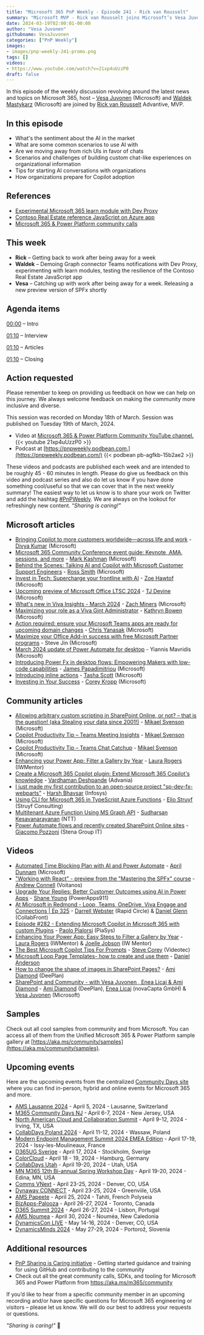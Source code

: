 ```yaml
---
title: "Microsoft 365 PnP Weekly - Episode 241 - Rick van Rousselt"
summary: "Microsoft MVP - Rick van Rousselt joins Microsoft’s Vesa Juvonen and Waldek Mastykarz in a discussion on his career path and community involvement."
date: 2024-03-19T02:00:01-00:00
author: "Vesa Juvonen"
githubname: VesaJuvonen
categories: ["PnP Weekly"]
images:
- images/pnp-weekly-241-promo.png
tags: []
videos:
- https://www.youtube.com/watch?v=21xp4uUzzP0
draft: false
---
```


In this episode of the weekly discussion revolving around the latest news and topics on Microsoft 365, host – [Vesa Juvonen](http://twitter.com/vesajuvonen) (Microsoft) and [Waldek Mastykarz](http://twitter.com/waldekm) (Microsoft) are joined by [Rick van Rousselt](https://twitter.com/rickvanrousselt) Advantive, MVP.

## In this episode

- What's the sentiment about the AI in the market
- What are some common scenarios to use AI with
- Are we moving away from rich UIs in favor of chats
- Scenarios and challenges of building custom chat-like experiences on organizational information
- Tips for starting AI conversations with organizations
- How organizations prepare for Copilot adoption

## References

- [Experimental Microsoft 365 learn module with Dev Proxy](https://aka.ms/learn-mgt-intro)
- [Contoso Real Estate reference JavaScript on Azure app](https://github.com/Azure-Samples/contoso-real-estate)
- [Microsoft 365 & Power Platform community calls](https://aka.ms/community/calls)

## This week

- **Rick** – Getting back to work after being away for a week
- **Waldek** – Demoing Graph connector Teams notifications with Dev Proxy, experimenting with learn modules, testing the resilience of the Contoso Real Estate JavaScript app
- **Vesa** – Catching up with work after being away for a week. Releasing a new preview version of SPFx shortly

## Agenda items

[00:00](https://www.youtube.com/watch?v=21xp4uUzzP0&t=0s) – Intro

[01:10](https://www.youtube.com/watch?v=21xp4uUzzP0&t=502s) – Interview

[01:10](https://www.youtube.com/watch?v=21xp4uUzzP0&t=3294s) – Articles

[01:10](https://www.youtube.com/watch?v=21xp4uUzzP0&t=5200s) – Closing

## Action requested

Please remember to keep on providing us feedback on how we can help on this journey. We always welcome feedback on making the community more inclusive and diverse.

This session was recorded on Monday 18th of March. Session was published on Tuesday 19th of March, 2024.

*   Video at [Microsoft 365 & Power Platform Community YouTube channel.](https://aka.ms/m365pnp-videos)
    {{< youtube 21xp4uUzzP0 >}}
*   Podcast at [https://pnpweekly.podbean.com.](https://pnpweekly.podbean.com/)
    {{< podbean pb-agfkb-15b2ae2 >}}

These videos and podcasts are published each week and are intended to be roughly 45 - 60 minutes in length.  Please do give us feedback on this video and podcast series and also do let us know if you have done something cool/useful so that we can cover that in the next weekly summary! The easiest way to let us know is to share your work on Twitter and add the hashtag [#PnPWeekly](https://twitter.com/search?q=%23pnpweekly). We are always on the lookout for refreshingly new content. “_Sharing is caring!”_ 


## Microsoft articles

* [Bringing Copilot to more customers worldwide—across life and work](https://www.microsoft.com/en-us/microsoft-365/blog/2024/03/14/bringing-copilot-to-more-customers-worldwide-across-life-and-work/) - [Divya Kumar](https://www.linkedin.com/in/divyakumar/) (Microsoft)
* [Microsoft 365 Community Conference event guide: Keynote, AMA, sessions, and more](https://techcommunity.microsoft.com/t5/microsoft-365-blog/microsoft-365-community-conference-event-guide-keynote-ama/ba-p/4080590) - [Mark Kashman](https://www.linkedin.com/in/mark-kashman/) (Microsoft)
* [Behind the Scenes: Talking AI and Copilot with Microsoft Customer Support Engineers](https://techcommunity.microsoft.com/t5/microsoft-365-blog/behind-the-scenes-talking-ai-and-copilot-with-microsoft-customer/ba-p/4081962) - [Ross Smith](https://www.linkedin.com/in/rosss42/) (Microsoft)
* [Invest in Tech: Supercharge your frontline with AI](https://techcommunity.microsoft.com/t5/microsoft-365-blog/invest-in-tech-supercharge-your-frontline-with-ai/ba-p/4083061) - [Zoe Hawtof](https://www.linkedin.com/in/zoehawtof/) (Microsoft)
* [Upcoming preview of Microsoft Office LTSC 2024](https://techcommunity.microsoft.com/t5/microsoft-365-blog/upcoming-preview-of-microsoft-office-ltsc-2024/ba-p/4082963) - [TJ Devine](https://www.linkedin.com/in/tjdevine/) (Microsoft)
* [What's new in Viva Insights - March 2024](https://techcommunity.microsoft.com/t5/viva-insights-blog/what-s-new-in-viva-insights-march-2024/ba-p/4082905) - [Zach Miners](https://www.linkedin.com/in/zachminers/) (Microsoft)
* [Maximizing your role as a Viva Gint Administrator](https://techcommunity.microsoft.com/t5/viva-glint-blog/maximizing-your-role-as-a-viva-gint-administrator/ba-p/4087050) - [Kathryn Bowen](https://www.linkedin.com/in/kathryn-bowen/) (Microsoft)
* [Action required: ensure your Microsoft Teams apps are ready for upcoming domain changes](https://devblogs.microsoft.com/microsoft365dev/action-required-ensure-your-microsoft-teams-apps-are-ready-for-upcoming-domain-changes/) - [Chris Yanasak](https://www.linkedin.com/in/chris-yanasak/) (Microsoft)
* [Maximize your Office Add-in success with free Microsoft Partner programs](https://devblogs.microsoft.com/microsoft365dev/maximize-your-office-add-in-success-with-free-microsoft-partner-programs/) - Steve Jin (Microsoft)
* [March 2024 update of Power Automate for desktop](https://powerautomate.microsoft.com/en-us/blog/march-2024-update-of-power-automate-for-desktop/) - Yiannis Mavridis (Microsoft)
* [Introducing Power Fx in desktop flows: Empowering Makers with low-code capabilities](https://powerautomate.microsoft.com/en-us/blog/introducing-power-fx-in-desktop-flows-empowering-makers-with-low-code-capabilities/) - [James Papadimitriou](https://www.linkedin.com/in/dipap/) (Microsoft)
* [Introducing inline actions](https://powerapps.microsoft.com/en-us/blog/introducing-inline-actions/) - [Tasha Scott](https://www.linkedin.com/in/tasha-scott-bb74b245/) (Microsoft)
* [Investing in Your Success](https://powerapps.microsoft.com/en-us/blog/investing-in-your-success/) - [Corey Kropp](https://www.linkedin.com/in/coreykropp/) (Microsoft)


## Community articles

* [Allowing arbitrary custom scripting in SharePoint Online, or not? – that is the question! (aka Stealing your data since 2001!)](https://www.techmikael.com/2024/03/allowing-arbitrary-custom-scripting-in.html) - [Mikael Svenson](https://www.linkedin.com/in/mikaels/) (Microsoft)
* [Copilot Productivity Tip – Teams Meeting Insights](https://www.techmikael.com/2024/03/copilot-productivity-tip-teams-meeting.html) - [Mikael Svenson](https://www.linkedin.com/in/mikaels/) (Microsoft)
* [Copilot Productivity Tip – Teams Chat Catchup](https://www.techmikael.com/2024/03/copilot-productivity-tip-teams-chat.html) - [Mikael Svenson](https://www.linkedin.com/in/mikaels/) (Microsoft)
* [Enhancing your Power App: Filter a Gallery by Year](https://wonderlaura.com/2024/03/14/enhancing-your-power-app-filter-a-gallery-by-year/) - [Laura Rogers](https://www.linkedin.com/in/sharepointguru/) (IWMentor)
* [Create a Microsoft 365 Copilot plugin: Extend Microsoft 365 Copilot's knowledge](https://www.vrdmn.com/2024/03/extend-microsoft-365-copilots-knowledge.html) - [Vardhaman Deshpande](https://www.linkedin.com/in/vardhamand/) (Advania)
* [I just made my first contribution to an open-source project "sp-dev-fx-webparts"](https://www.linkedin.com/feed/update/urn:li:activity:7175183951714557952/) - [Harsh Bhavsar](https://www.linkedin.com/in/harsh-bhavsar-28157658/) (Infosys)
* [Using CLI for Microsoft 365 in TypeScript Azure Functions](https://www.eliostruyf.com/cli-microsoft-365-typescript-azure-functions/) - [Elio Struyf](https://www.linkedin.com/in/estruyf/) (Struyf Consulting)
* [Multitenant Azure Function Using MS Graph API](https://spknowledge.com/2024/03/13/multitenant-azure-function-using-ms-graph-api/) - [Sudharsan Kesavanarayanan](https://www.linkedin.com/in/sudharsan-kesavanarayanan-75b2bbb/) (NTT)
* [Power Automate flows and recently created SharePoint Online sites](https://giacomopozzoni.wordpress.com/2024/03/15/power-automate-flows-and-recently-created-sharepoint-online-sites/) - [Giacomo Pozzoni](https://www.linkedin.com/in/giacomo-pozzoni-95b4574a/) (Stena Group IT)

## Videos

* [Automated Time Blocking Plan with AI and Power Automate](https://www.youtube.com/watch?v=c2FWC1-PiSQ) - [April Dunnam](https://www.linkedin.com/in/aprildunnam/) (Microsoft)
* ["Working with React" - preview from the "Mastering the SPFx" course](https://www.youtube.com/watch?v=e7DWR93-3BY) - [Andrew Connell](https://www.linkedin.com/in/andrewconnell/) (Voitanos)
* [Upgrade Your Replies: Better Customer Outcomes using AI in Power Apps](https://www.youtube.com/watch?v=8E-QR4-DCyQ) - [Shane Young](https://www.linkedin.com/in/cincyshane/) (PowerApps911)
* [At Microsoft in Redmond - Loop, Teams, OneDrive, Viva Engage and Connections | Ep 325](https://www.youtube.com/watch?v=SgevbITGXAs) - [Darrell Webster](https://www.linkedin.com/in/darrellwebster/) (Rapid Circle) & [Daniel Glenn](https://www.linkedin.com/in/danielglenn/) (CollabFront)
* [Episode #282 - Extending Microsoft Copilot in Microsoft 365 with custom Plugins](https://www.youtube.com/watch?v=oYESDKjgj2g) - [Paolo Pialorsi](https://www.linkedin.com/in/paolopialorsi/) (PiaSys)
* [Enhancing Your Power App: Easy Steps to Filter a Gallery by Year](https://www.youtube.com/watch?v=Cx1JH0l0cOo) - [Laura Rogers](https://www.linkedin.com/in/sharepointguru/) (IWMentor) & [Joelle Jobson](https://www.linkedin.com/in/joelle-jobson-8b002b30/) (IW Mentor)
* [The Best Microsoft Copilot Tips For Prompts](https://www.youtube.com/watch?v=mgFgNC3PNZc) - [Steve Corey](https://www.linkedin.com/in/stevecorey365/) (Videotec)
* [Microsoft Loop Page Templates- how to create and use them](https://www.youtube.com/watch?v=zrqqmdcLb54) - [Daniel Anderson](https://www.linkedin.com/in/danielando/)
* [How to change the shape of images in SharePoint Pages?](https://www.youtube.com/watch?v=DqEqZRuPJbI) - [Ami Diamond](https://www.linkedin.com/in/ami-diamond-mvp-70a798b/) (DeePlan)
* [SharePoint and Community - with Vesa Juvonen , Enea Licaj & Ami Diamond](https://www.youtube.com/watch?v=J7elGhOxnkU) - [Ami Diamond](https://www.linkedin.com/in/ami-diamond-mvp-70a798b/) (DeePlan), [Enea Licaj](https://www.linkedin.com/in/enea-licaj/) (novaCapta GmbH) & [Vesa Juvonen](https://www.linkedin.com/in/vesajuvonen/) (Microsoft)

## Samples

Check out all cool samples from community and from Microsoft. You can access all of them from the Unified Microsoft 365 & Power Platform sample gallery at [https://aka.ms/community/samples](https://aka.ms/community/samples). 

## Upcoming events

Here are the upcoming events from the centralized [Community Days site](https://communitydays.org/events?when=upcoming) where you can find in-person, hybrid and online events for Microsoft 365 and more.

* [AMS Lausanne 2024](https://www.communitydays.org/event/2024-04-05/ams-lausanne-2024) - April 5, 2024 - Lausanne, Switzerland
* [M365 Community Days NJ](https://www.communitydays.org/event/2024-04-06/m365-community-days-nj) - April 6-7, 2024 - New Jersey, USA
* [North American Cloud and Collaboration Summit](https://www.communitydays.org/event/2024-04-09/north-american-cloud-and-collaboration-summit) - April 9-12, 2024 - Irving, TX, USA
* [CollabDays Poland 2024](https://www.communitydays.org/event/2024-04-11/collabdays-poland-2024) - April 11-12, 2024 - Wassaw, Poland
* [Modern Endpoint Management Summit 2024 EMEA Edition](https://www.communitydays.org/event/2024-04-17/modern-endpoint-management-summit-2024-emea-edition) - April 17-19, 2024 - Issy-les-Moulineaux, France
* [D365UG Sverige](https://www.communitydays.org/event/2024-04-17/d365ug-sverige) - April 17, 2024 - Stockholm, Sverige
* [ColorCloud](https://www.communitydays.org/event/2024-04-18/colorcloud) - April 18 - 19, 2024 - Hamburg, Germany
* [CollabDays Utah](https://www.communitydays.org/event/2024-04-19/collabdays-utah) - April 19-20, 2024 - Utah, USA
* [MN M365 12th Bi-annual Spring Workshop Day](https://www.communitydays.org/event/2024-04-19/mn-m365-12th-bi-annual-spring-workshop-day) - April 19-20, 2024 - Edina, MN, USA
* [Comms VNext](https://www.communitydays.org/event/2024-04-23/comms-vnext) - April 23-25, 2024 - Denver, CO, USA
* [Dynaway CONNECT](https://www.communitydays.org/event/2024-04-23/dynaway-connect) - April 23-25, 2024 - Greenviile, USA
* [AMS Papeete](https://www.communitydays.org/event/2024-04-25/ams-papeete) - April 25, 2024 - Tahiti, French Polyseia
* [BizApps-Palooza](https://www.communitydays.org/event/2024-04-26/bizapps-palooza-2024) - April 26-27, 2024 - Toronto, Canada
* [D365 Summit 2024](https://www.communitydays.org/event/2024-04-26/dynamics-365-summit-2024) - April 26-27, 2024 - Lisbon, Portugal
* [AMS Noumea](https://www.communitydays.org/event/2024-04-30/ams-noumea) - April 30, 2024 - Nouméa, New Caledonia
* [DynamicsCon LIVE](https://www.communitydays.org/event/2024-05-13/dynamicscon-live) - May 14-16, 2024 - Denver, CO, USA
* [DynamicsMinds 2024](https://www.communitydays.org/event/2024-05-27/dynamicsminds-2024) - May 27-29, 2024 - Portorož, Slovenia

## Additional resources

* [PnP Sharing is Caring initiative](https://aka.ms/sharing-is-caring) - Getting started guidance and training for using GitHub and contributing to the community
* Check out all the great community calls, SDKs, and tooling for Microsoft 365 and Power Platform from <https://aka.ms/m365/community>

If you’d like to hear from a specific community member in an upcoming recording and/or have specific questions for Microsoft 365 engineering or visitors – please let us know. We will do our best to address your requests or questions.

_"Sharing is caring!"_ 🧡